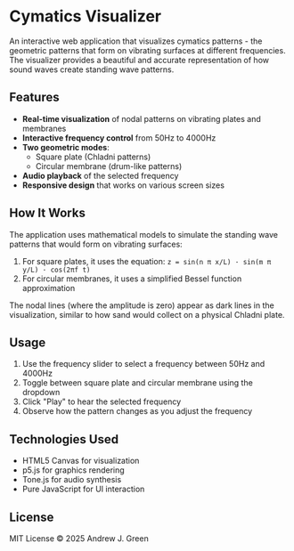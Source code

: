 # Cymatics Visualizer

An interactive web application that visualizes cymatics patterns - the geometric patterns that form on vibrating surfaces at different frequencies. The visualizer provides a beautiful and accurate representation of how sound waves create standing wave patterns.

## Features

- **Real-time visualization** of nodal patterns on vibrating plates and membranes
- **Interactive frequency control** from 50Hz to 4000Hz
- **Two geometric modes**:
  - Square plate (Chladni patterns)
  - Circular membrane (drum-like patterns)
- **Audio playback** of the selected frequency
- **Responsive design** that works on various screen sizes

## How It Works

The application uses mathematical models to simulate the standing wave patterns that would form on vibrating surfaces:

1. For square plates, it uses the equation: `z = sin(n π x/L) · sin(m π y/L) · cos(2πf t)`
2. For circular membranes, it uses a simplified Bessel function approximation

The nodal lines (where the amplitude is zero) appear as dark lines in the visualization, similar to how sand would collect on a physical Chladni plate.

## Usage

1. Use the frequency slider to select a frequency between 50Hz and 4000Hz
2. Toggle between square plate and circular membrane using the dropdown
3. Click "Play" to hear the selected frequency
4. Observe how the pattern changes as you adjust the frequency

## Technologies Used

- HTML5 Canvas for visualization
- p5.js for graphics rendering
- Tone.js for audio synthesis
- Pure JavaScript for UI interaction

## License

MIT License © 2025 Andrew J. Green
